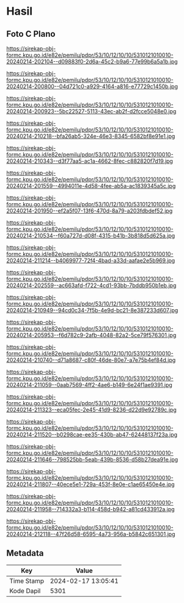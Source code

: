# Hasil

## Foto C Plano

https://sirekap-obj-formc.kpu.go.id/e82e/pemilu/pdpr/53/10/12/10/10/5310121010010-20240214-202104--d09883f0-2d6a-45c2-b9a6-77e99b6a5a1b.jpg

https://sirekap-obj-formc.kpu.go.id/e82e/pemilu/pdpr/53/10/12/10/10/5310121010010-20240214-200800--04d721c0-a929-4164-a816-e77729c1450b.jpg

https://sirekap-obj-formc.kpu.go.id/e82e/pemilu/pdpr/53/10/12/10/10/5310121010010-20240214-200923--5bc22527-5113-43ec-ab2f-d2fcce5048e0.jpg

https://sirekap-obj-formc.kpu.go.id/e82e/pemilu/pdpr/53/10/12/10/10/5310121010010-20240214-210218--bfa26ab5-324e-46e3-8345-6582bf8e91e1.jpg

https://sirekap-obj-formc.kpu.go.id/e82e/pemilu/pdpr/53/10/12/10/10/5310121010010-20240214-210343--d3f77aa5-ac1a-4662-8fec-c882820f7d19.jpg

https://sirekap-obj-formc.kpu.go.id/e82e/pemilu/pdpr/53/10/12/10/10/5310121010010-20240214-201559--4994011e-4d58-4fee-ab5a-ac1839345a5c.jpg

https://sirekap-obj-formc.kpu.go.id/e82e/pemilu/pdpr/53/10/12/10/10/5310121010010-20240214-201950--ef2a5f07-13f6-470d-8a79-a203fdbdef52.jpg

https://sirekap-obj-formc.kpu.go.id/e82e/pemilu/pdpr/53/10/12/10/10/5310121010010-20240214-210534--f60a727d-d08f-4315-b41b-3b818d5d625a.jpg

https://sirekap-obj-formc.kpu.go.id/e82e/pemilu/pdpr/53/10/12/10/10/5310121010010-20240214-211214--b4069977-72f4-4bad-a33d-aafae2e5b969.jpg

https://sirekap-obj-formc.kpu.go.id/e82e/pemilu/pdpr/53/10/12/10/10/5310121010010-20240214-202559--ac663afd-f722-4cd1-93bb-7bddb950b1eb.jpg

https://sirekap-obj-formc.kpu.go.id/e82e/pemilu/pdpr/53/10/12/10/10/5310121010010-20240214-210949--94cd0c34-7f5b-4e9d-bc21-8e387233d607.jpg

https://sirekap-obj-formc.kpu.go.id/e82e/pemilu/pdpr/53/10/12/10/10/5310121010010-20240214-205953--f6d782c9-2afb-4048-82a2-5ce79f576301.jpg

https://sirekap-obj-formc.kpu.go.id/e82e/pemilu/pdpr/53/10/12/10/10/5310121010010-20240214-210740--d71a8687-c80f-46de-80e7-a7e75b4ef84d.jpg

https://sirekap-obj-formc.kpu.go.id/e82e/pemilu/pdpr/53/10/12/10/10/5310121010010-20240214-211059--0aab7569-4ff2-4ae6-b149-6e24f1ae9391.jpg

https://sirekap-obj-formc.kpu.go.id/e82e/pemilu/pdpr/53/10/12/10/10/5310121010010-20240214-211323--eca05fec-2e45-41d9-8236-d22d9e92789c.jpg

https://sirekap-obj-formc.kpu.go.id/e82e/pemilu/pdpr/53/10/12/10/10/5310121010010-20240214-211520--b0298cae-ee35-430b-ab47-62448137f23a.jpg

https://sirekap-obj-formc.kpu.go.id/e82e/pemilu/pdpr/53/10/12/10/10/5310121010010-20240214-211646--798525bb-5eab-439b-8536-d58b27dea91e.jpg

https://sirekap-obj-formc.kpu.go.id/e82e/pemilu/pdpr/53/10/12/10/10/5310121010010-20240214-211807--40ece5e1-729a-453f-8e0e-c1ae65450e4e.jpg

https://sirekap-obj-formc.kpu.go.id/e82e/pemilu/pdpr/53/10/12/10/10/5310121010010-20240214-211958--714332a3-b114-458d-b942-a81cd433912a.jpg

https://sirekap-obj-formc.kpu.go.id/e82e/pemilu/pdpr/53/10/12/10/10/5310121010010-20240214-212118--47f26d58-6595-4a73-956a-b5842c651301.jpg


## Metadata

| Key        | Value               |
| ---------- | ------------------- |
| Time Stamp | 2024-02-17 13:05:41 |
| Kode Dapil | 5301                |



